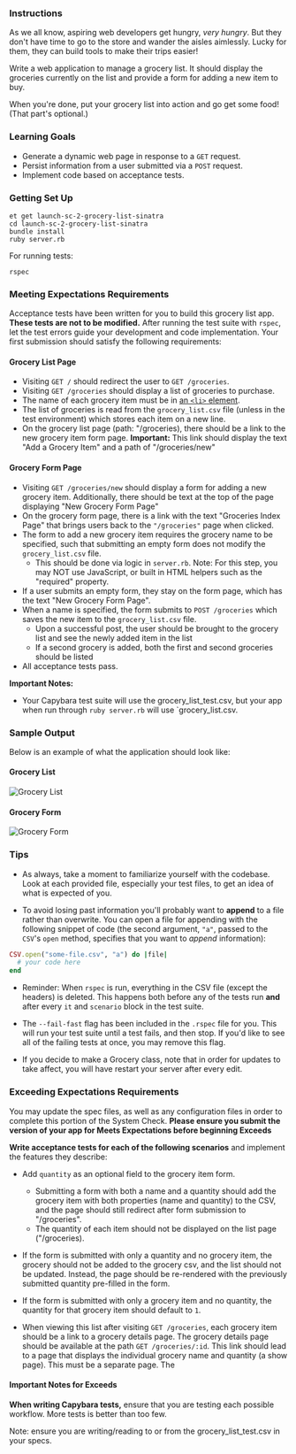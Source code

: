 ### Instructions

As we all know, aspiring web developers get hungry, _very hungry_. But they don't have time to go to the store and wander the aisles aimlessly. Lucky for them, they can build tools to make their trips easier!

Write a web application to manage a grocery list. It should display the groceries currently on the list and provide a form for adding a new item to buy.

When you're done, put your grocery list into action and go get some food! (That part's optional.)

### Learning Goals

- Generate a dynamic web page in response to a `GET` request.
- Persist information from a user submitted via a `POST` request.
- Implement code based on acceptance tests.

### Getting Set Up

```no-highlight
et get launch-sc-2-grocery-list-sinatra
cd launch-sc-2-grocery-list-sinatra
bundle install
ruby server.rb
```

For running tests:
```
rspec
```

### Meeting Expectations Requirements

Acceptance tests have been written for you to build this grocery list app. **These tests are not to be modified.** After running the test suite with `rspec`, let the test errors guide your development and code implementation. Your first submission should satisfy the following requirements:

#### Grocery List Page
- Visiting `GET /` should redirect the user to `GET /groceries`.
- Visiting `GET /groceries` should display a list of groceries to purchase. 
- The name of each grocery item must be in [an `<li>` element](https://developer.mozilla.org/en-US/docs/Web/HTML/Element/li).
- The list of groceries is read from the `grocery_list.csv` file (unless in the test environment) which stores each item on a new line.
- On the grocery list page (path: "/groceries), there should be a link to the new grocery item form page. **Important:** This link should display the text "Add a Grocery Item" and a path of "/groceries/new"

#### Grocery Form Page
- Visiting `GET /groceries/new` should display a form for adding a new grocery item. Additionally, there should be text at the top of the page displaying "New Grocery Form Page"
- On the grocery form page, there is a link with the text "Groceries Index Page" that brings users back to the `"/groceries"` page when clicked.
- The form to add a new grocery item requires the grocery name to be specified, such that submitting an empty form does not modify the `grocery_list.csv` file.
  - This should be done via logic in `server.rb`. Note: For this step, you may NOT use JavaScript, or built in HTML helpers such as the "required" property.
- If a user submits an empty form, they stay on the form page, which has the text "New Grocery Form Page". 
- When a name is specified, the form submits to `POST /groceries` which saves the new item to the `grocery_list.csv` file.
  - Upon a successful post, the user should be brought to the grocery list and see the newly added item in the list
  - If a second grocery is added, both the first and second groceries should be listed
- All acceptance tests pass.

**Important Notes:**

* Your Capybara test suite will use the grocery_list_test.csv, but your app when run through `ruby server.rb` will use `grocery_list.csv.

### Sample Output

Below is an example of what the application should look like:

#### Grocery List
![Grocery List][sample-index]
#### Grocery Form
![Grocery Form][sample-form]

### Tips

- As always, take a moment to familiarize yourself with the codebase. Look at each provided file, especially your test files, to get an idea of what is expected of you.

- To avoid losing past information you'll probably want to **append** to a file rather than overwrite. You can open a file for appending with the following snippet of code (the second argument, `"a"`, passed to the `CSV`'s `open` method, specifies that you want to _append_ information):

```ruby
CSV.open("some-file.csv", "a") do |file|
  # your code here
end
```

- Reminder: When `rspec` is run, everything in the CSV file (except the headers) is deleted. This happens both before any of the tests run **and** after every `it` and `scenario` block in the test suite.

- The `--fail-fast` flag has been included in the `.rspec` file for you. This will run your test suite until a test fails, and then stop. If you'd like to see all of the failing tests at once, you may remove this flag.

- If you decide to make a Grocery class, note that in order for updates to take affect, you will have restart your server after every edit.

### Exceeding Expectations Requirements

You may update the spec files, as well as any configuration files in order to complete this portion of the System Check. **Please ensure you submit the version of your app for Meets Expectations before beginning Exceeds**

**Write acceptance tests for each of the following scenarios** and implement the features they describe:

- Add `quantity` as an optional field to the grocery item form.
  - Submitting a form with both a name and a quantity should add the grocery item with both properties (name and quantity) to the CSV, and the page should still redirect after form submission to "/groceries".
  - The quantity of each item should not be displayed on the list page ("/groceries).

- If the form is submitted with only a quantity and no grocery item, the grocery should not be added to the grocery csv, and the list should not be updated. Instead, the page should be re-rendered with the previously submitted quantity pre-filled in the form.

- If the form is submitted with only a grocery item and no quantity, the quantity for that grocery item should default to `1`.

- When viewing this list after visiting `GET /groceries`, each grocery item should be a link to a grocery details page. The grocery details page should be available at the path `GET /groceries/:id`. This link should lead to a page that displays the individual grocery name and quantity (a show page). This must be a separate page. The 

#### Important Notes for Exceeds

**When writing Capybara tests,** ensure that you are testing each possible workflow. More tests is better than too few.

Note: ensure you are writing/reading to or from the grocery_list_test.csv in your specs. 

[sample-index]: https://i.imgur.com/jOrJlMR.png
[sample-form]: https://i.imgur.com/6GhccIp.png
